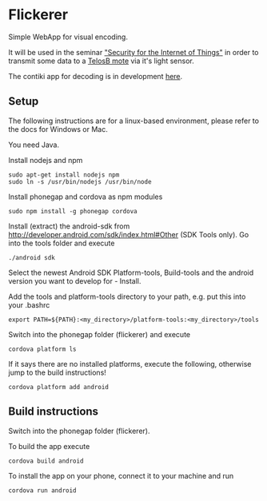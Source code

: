 # Flickerer

Simple WebApp for visual encoding.

It will be used in the seminar ["Security for the Internet of Things"](http://hpi.de/studium/lehrveranstaltungen/it-systems-engineering/lehrveranstaltung/course/2015/identity_management.html) in order to transmit some data to a [TelosB mote](http://www.advanticsys.com/shop/mtmcm5000msp-p-14.html) via it's light sensor.

The contiki app for decoding is in development [here](https://github.com/Lixissimus/Security4Things).

## Setup

The following instructions are for a linux-based environment, please refer to the docs for Windows or Mac.

You need Java.

Install nodejs and npm

```
sudo apt-get install nodejs npm
sudo ln -s /usr/bin/nodejs /usr/bin/node
```

Install phonegap and cordova as npm modules

```
sudo npm install -g phonegap cordova
```

Install (extract) the android-sdk from http://developer.android.com/sdk/index.html#Other (SDK Tools only).
Go into the tools folder and execute

```
./android sdk
```

Select the newest Android SDK Platform-tools, Build-tools and the android version you want to develop for - Install.

Add the tools and platform-tools directory to your path, e.g. put this into your .bashrc

```
export PATH=${PATH}:<my_directory>/platform-tools:<my_directory>/tools
```

Switch into the phonegap folder (flickerer) and execute

```
cordova platform ls
```

If it says there are no installed platforms, execute the following, otherwise jump to the build instructions!

```
cordova platform add android
```

## Build instructions

Switch into the phonegap folder (flickerer).

To build the app execute

```
cordova build android
```

To install the app on your phone, connect it to your machine and run

```
cordova run android
```
